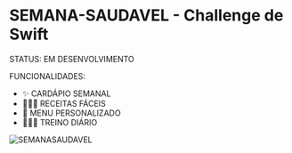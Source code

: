 # SEMANA-SAUDAVEL - Challenge de Swift
STATUS: EM DESENVOLVIMENTO

FUNCIONALIDADES:

- ✨ CARDÁPIO SEMANAL
- 👩🏽‍🍳 RECEITAS FÁCEIS
- 🍴 MENU PERSONALIZADO
- 🏃🏽‍♀️ TREINO DIÁRIO

![SEMANASAUDAVEL](https://user-images.githubusercontent.com/81530813/161085224-fabaf99d-cad8-4fe9-bdb1-40754326d0a8.gif)
